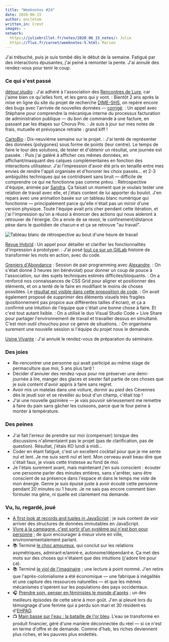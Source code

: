 ```yaml
---
title: "Weeknotes #24"
date: 2020-06-15
author: oncletom
written_in: Crest
images: ~
network:
  https://juliebrillet.fr/notes/2020_06_15_notes/: Julie
  https://flus.fr/carnet/weeknotes-5.html: Marien
---
```


J'ai trébuché, puis je suis tombé dès le début de la semaine. Fatigué par des interactions épuisantes, j'ai peiné à remonter la pente. J'ai annulé des rendez-vous pour tenir le coup.

<!--more-->

### Ce qui s'est passé

[détour.studio]
: J'ai adhéré à l'association des [Rencontres de Lure](https://delure.org), car j'aime bien ce qu'ielles font, et les gens qui y vont.
: Bientôt 2 ans après la mise en ligne du site du projet de recherche [DIME-SHS](https://dime-shs.sciencespo.fr/), on repère encore des bugs avec l'arrivée de nouvelles données — [corrigé](https://github.com/CDSP-SCPO/site-DIME-SHS/commit/5d535ba3933edbae114da298dfa282ae006b6f81).
: Un appel avec Stéphane pour comprendre la mécanique interne du processus facturation de administration publique — du bon de commande à une facture, en passant par les étapes sur Chorus Pro.
: Je suis à jour sur mes notes de frais, mutuelle et prévoyance retraite : grand kiff !


[CartoBio]
: Dix-neuvième semaine sur le projet.
: J'ai tenté de représenter des données (polygones) sous forme de points (leur centre). Le temps de faire le tour des solutions, de tester et d'obtenir un résultat, une journée est passée.
: Puis j'ai galéré à afficher ces mêmes données, en affichant/masquant des calques complémentaires en fonction des interactions utilisateur. J'ai l'impression d'avoir été pris en tenaille entre mes envies de rendre l'appli organisée et d'honorer les choix passés… et 2-3 ambiguïtés techniques qui se contridisent sans bruit — difficile de comprendre ce qui ne fonctionne pas comme prévu.
: Rétrospective d'équipe, animée par [Sandra](https://sandrakpodar.net/). Ça faisait un moment que je voulais tester une relation de travail avec elle, et j'étais content de lui apporter du boulot. J'en repars avec une animation basée sur un tableau blanc numérique qui fonctionne — principalement parce qu'elle n'était pas un miroir d'une version physique. Toute l'équipe avait pris cher pendant cette itération, et j'ai l'impression qu'on a réussi à énoncer des actions qui nous aideront à retrouver de l'énergie. On a envie de se revoir, le confinement/distance pèse dans le quotidien de chacun·e et ça se retrouve "au travail".

![](/weeknotes/images/2020/6/cartobio-retro.jpg "Tableau blanc de rétrospective au bout d'une heure de travail")


[Revue Hybrid]
: Un appel pour détailler et clarifier les fonctionnalités d'impression à prototyper.
: J'ai posé [tout ça sur un GitLab](https://gitlab.pagedmedia.org/hybrid/print-parametrique/issues) histoire de transformer les mots en action, avec du code.

[Greniers d'Abondance]
: Session de pair programming avec [Alexandre].
: On s'était donné 3 heures (en bénévolat) pour donner un coup de pouce à l'association, sur des sujets techniques estimés difficiles/bloquants.
: On a renforcé nos connaissances de CSS Grid pour aligner et positionner des éléments, et on a tenté de le faire en modifiant le moins de choses possibles. Le [résultat est visible dans cette proposition de code](https://framagit.org/lga/crater-ui/-/merge_requests/20).
: On avait également proposé de _supprimer_ des éléments visuels très fragiles (positionnement pas propice aux différentes tailles d'écran), et ça a confirmé une intuition de l'équipe que c'était une bonne chose à faire. Et c'est tout autant lisible.
: On a utilisé le duo Visual Studio Code + Live Share pour partager l'environnement de travail et travailler dessus en simultané. C'est mon outil chouchou pour ce genre de situations.
: On organisera surement une nouvelle session si l'équipe du projet nous le demande.


[Usine Vivante]
: J'ai annulé le rendez-vous de préparation du séminaire.


### Des joies

- Re-rencontrer une personne qui avait participé au même stage de permaculture que moi, 5 ans plus tard !
- Décider d'annuler des rendez-vpus pour me préserver une demi-journée à lire, manger des glaces et siester fait partie de ces choses que je suis content d'avoir appris à faire sans regret.
- Avoir mis un matelas dans une voiture, dormir au pied des Cévennes dès le jeudi soir et se réveiller au bout d'un champ, c'était top !
- J'ai une nouvelle gazinière — je vais pouvoir sérieusement me remettre à faire du pain sans gâcher les cuissons, parce que le four peine à monter à température.

### Des peines

- J'ai fait l'erreur de prendre sur moi (compenser) lorsque des discussions n'alimentaient pas le projet (pas de clarification, pas de question). Résultat, j'étais KO lundi à midi…
- Coder en étant fatigué, c'est un excellent cocktail pour que je me sente nul et lent. Je me suis senti nul et lent. Mon cerveau avait beau dire que c'était faux, je vivais cette tristesse au fond de moi.
- Je l'étais surement avant, mais maintenant j'en suis conscient : écouter une personne parler des minutes entières, sans s'arrêter, sans être conscient de sa présence dans l'espace et dans le temps me _vide_ de mon énergie. Genre je suis épuisé juste à avoir écouté cette personne pendant 20 minutes ou 1 heure. Je ne sais pas encore comment bien formuler ma gêne, ni quelle est clairement ma demande.


### Vu, lu, regardé, joué

- [A first look at records and tuples in JavaScript](https://2ality.com/2020/05/records-tuples-first-look.html) ; je suis content de voir arriver des structures de données immutables en JavaScript.
- [Vivre à la campagne, c'est sortir d'un système qui n'est bon pour personne](https://usbeketrica.com/article/vivre-a-la-campagne-c-est-sortir-d-un-systeme-qui-n-est-bon-pour-personne) ; de quoi encourager à _mieux_ vivre en ville, environnementalement parlant.
- 📚 Terminé [le choc amoureux](https://fr.wikipedia.org/wiki/Le_Choc_amoureux), qui conclut sur les relations asymétriques, admirant·e/amiré·e, autonome/dépendant·e. Ça met des mots sur des choses qui n'étaient que des intuitions (j'adore lire pour ça).
- 📚 Terminé [le viol de l'imaginaire](https://www.fayard.fr/pluriel/le-viol-de-limaginaire-9782818502563) ; une lecture à point nommé. J'en retire que l'après-colonialisme a été économique — une fabrique à inégalités et une capture des ressources naturelles — et que les mêmes mécanismes s'opèrent sur les populations des pays occidentaux.
- 🎧 [Prendre soin, penser en féministes le monde d'après](https://www.arteradio.com/son/61664127/prendre_soin_penser_en_feministes_le_monde_d_apres_26) ; un des meilleurs épisodes de cette série à mon goût. J'en ai pleuré lors du témoignage d'une femme qui a perdu son mari et 30 résident·es d'[EHPAD](https://www.ehpad.com/).
- 📺 [Main basse sur l'eau : la bataille de l'or bleu](https://www.youtube.com/watch?v=LsanRHMTS2g). L'eau se transforme en produit financier, géré d'une manière déconnectée du réel — si ce n'est en terme d'offre et de demande. Comme d'hab, les riches deviennent plus riches, et les pauvres plus endettés.

[détour.studio]: /
[Stylo]: https://github.com/EcrituresNumeriques/stylo
[Jardins Nourriciers]: https://www.lesjardinsnourriciers.com/
[CartoBio]: https://cartobio.org/
[Usine Vivante]: https://www.usinevivante.org
[Apprendre à développer une cartographie web]: https://github.com/sofiaboulaarab/carto_recherche
[Revue Hybrid]: https://www.puv-editions.fr/collections/hybrid.html
[paged.js]: https://www.pagedjs.org/
[Greniers d'Abondance]: https://resiliencealimentaire.org/

[Noémie]: https://noemiegirard.co
[Sofia]: https://twitter.com/sofiaboulaarab
[Mélina]: http://melinacoaching.com/
[Anne-Sophie]: https://hello-bokeh.fr
[Guillaume]: https://www.yuzutech.fr/
[Claire]: https://www.lassembleuse.fr/
[Antoine]: https://www.quaternum.net/
[Alexandre]: https://apollonet.fr/
